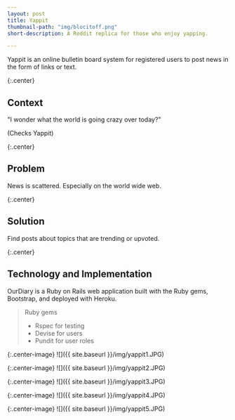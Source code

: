 ```yaml
---
layout: post
title: Yappit
thumbnail-path: "img/blocitoff.png"
short-description: A Reddit replica for those who enjoy yapping.

---
```


Yappit is an online bulletin board system for registered users to post news in the form of links or text.

{:.center} 
## Context

"I wonder what the world is going crazy over today?" 

(Checks Yappit)

{:.center} 
## Problem

News is scattered. Especially on the world wide web. 

{:.center} 
## Solution

Find posts about topics that are trending or upvoted.

{:.center} 
## Technology and Implementation

OurDiary is a Ruby on Rails web application built with the Ruby gems, Bootstrap, and deployed with Heroku.

> Ruby gems
>
> - Rspec for testing
> - Devise for users
> - Pundit for user roles

{:.center-image}
![]({{ site.baseurl }}/img/yappit1.JPG)

{:.center-image}
![]({{ site.baseurl }}/img/yappit2.JPG)

{:.center-image}
![]({{ site.baseurl }}/img/yappit3.JPG)

{:.center-image}
![]({{ site.baseurl }}/img/yappit4.JPG)

{:.center-image}
![]({{ site.baseurl }}/img/yappit5.JPG)